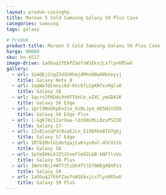 ```yaml
---
layout: produk-casinghp
title: Maroon 5 Cold Samsung Galaxy S9 Plus Case
categories: samsung
tags: galaxy

# Produk
product-title: Maroon 5 Cold Samsung Galaxy S9 Plus Case
harga: 90000
sku: hn-4517
image-drive: 1aOGuq2fEkPZaofsW1EkxjLx7lyvKRSwU
gallery:
  - url: 1G4QEjCngZ3dGhRhmjdMhnH8wO0bteyyj
    title: Galaxy Note 8
  - url: 1qqWwfQCmoyi6d-bkcbfLCpKN7xvHglu0
    title: Galaxy S6
  - url: 1qcrv2P6Ddi9n6FTdnCe_aZXC_ymGDA1K
    title: Galaxy S6 Edge
  - url: 1prl9NoOhpEnI1e_8iNLJym_HD5NIVZ0X
    title: Galaxy S6 Edge Plus
  - url: 1-GgK78cIIarOaa-ldzQXLMLL8zuPSZJE
    title: Galaxy S7
  - url: 1IvECacqP3cOcwE1Ln_519bFKeBTU7g6j
    title: Galaxy S7 Edge
  - url: 1R7bIMnlGLHotqajCaKxyu9al-45CXztU
    title: Galaxy S8
  - url: 1pYmIHkLk3ZtSVseFlm92LbB-kNFflxVo
    title: Galaxy S8 Plus
  - url: 1WnVrNjz4WfT3tiQkXftlD78WEgABXPs1
    title: Galaxy S9
  - url: 1aOGuq2fEkPZaofsW1EkxjLx7lyvKRSwU
    title: Galaxy S9 Plus
---
```

